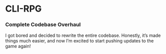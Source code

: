 # CLI-RPG

### Complete Codebase Overhaul

I got bored and decided to rewrite the entire codebase. Honestly, it’s made things much easier, and now I’m excited to start pushing updates to the game again!
